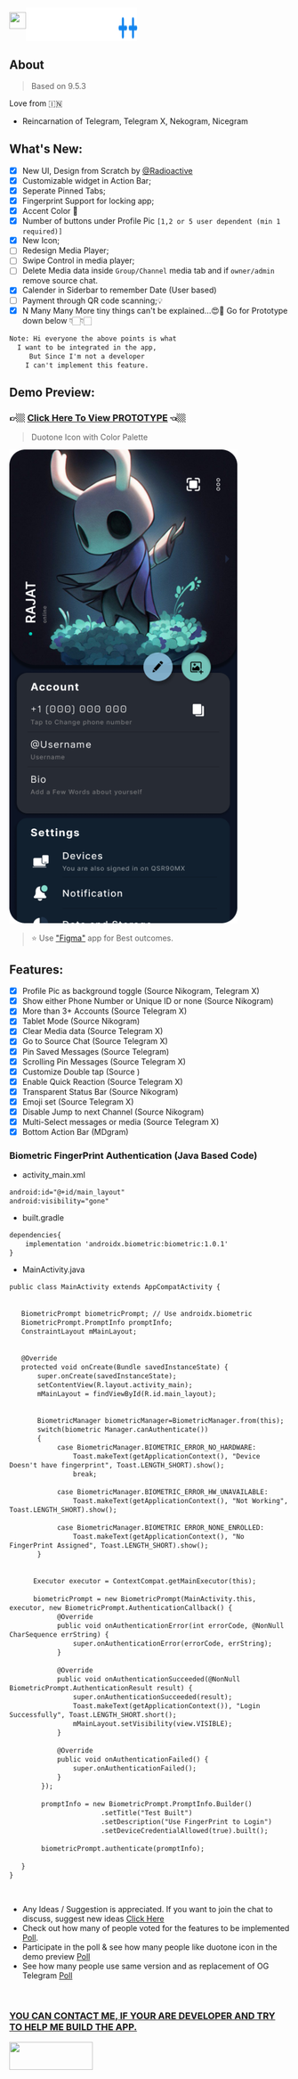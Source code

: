# <img src="https://github.com/Coolboyrajat/Flaticons/blob/main/svg/Star%202.svg" height="30" width="30" /><img align="center" src="TeleGram ++.svg" height="60" width="200" />

## About 
>Based on 9.5.3

Love from 🇮🇳
- Reincarnation of Telegram, Telegram X, Nekogram, Nicegram 

## What's New:

- [x] New UI, Design from Scratch by [@Radioactive](https://github.com/Coolboyrajat)
- [x] Customizable widget in Action Bar;
- [x] Seperate Pinned Tabs;
- [x] Fingerprint Support for locking app;
- [x] Accent Color 🎨
- [x] Number of buttons under Profile Pic `[1,2 or 5 user dependent (min 1 required)]`
- [x] New Icon;
- [ ] Redesign Media Player;
- [ ] Swipe Control in media player;
- [ ] Delete Media data inside `Group/Channel` media tab and if `owner/admin` remove source chat.
- [x] Calender in Siderbar to remember Date (User based)
- [ ] Payment through QR code scanning;💡
- [x] N Many Many More tiny things can't be explained...😍🥳 Go for Prototype down below 👇🏻👇🏻

```
Note: Hi everyone the above points is what 
  I want to be integrated in the app,
     But Since I'm not a developer 
    I can't implement this feature.
```

## Demo Preview: <br>

### 👉🏼 [Click Here To View PROTOTYPE](https://www.figma.com/proto/4OuObhrp6NOdEuZ1c1UGBy/Telegram?node-id=645%3A74&scaling=min-zoom&page-id=0%3A1&starting-point-node-id=645%3A74) 👈🏼
>Duotone Icon with Color Palette

<img src="Screenshot.png" height="850" width="410" /> <br>

> ⭐ Use ["Figma"](https://play.google.com/store/apps/details?id=com.figma.mirror&hl=en&gl=US&referrer=utm_source%3Dgoogle%26utm_medium%3Dorganic%26utm_term%3Dfigma+app&pcampaignid=APPU_1_ckfbY8zmHqeNseMP1-6YmAs&pli=1) app for Best outcomes.



## Features:

- [x] Profile Pic as background toggle (Source Nikogram, Telegram X)
- [x] Show either Phone Number or Unique ID or none (Source Nikogram)
- [x] More than 3+ Accounts (Source Telegram X)
- [x] Tablet Mode (Source Nikogram)
- [x] Clear Media data (Source Telegram X)
- [x] Go to Source Chat (Source Telegram X)
- [x] Pin Saved Messages (Source Telegram)
- [x] Scrolling Pin Messages (Source Telegram X)
- [x] Customize Double tap (Source )
- [x] Enable Quick Reaction (Source Telegram X)
- [x] Transparent Status Bar (Source Nikogram)
- [x] Emoji set (Source Telegram X)
- [x] Disable Jump to next Channel (Source Nikogram)
- [x] Multi-Select messages or media (Source Telegram X)
- [x] Bottom Action Bar (MDgram)

### Biometric FingerPrint Authentication (Java Based Code)

- activity_main.xml
```
android:id="@+id/main_layout"
android:visibility="gone"
```

- built.gradle
```
dependencies{
    implementation 'androidx.biometric:biometric:1.0.1'
}
```

- MainActivity.java
```
public class MainActivity extends AppCompatActivity {
    

   BiometricPrompt biometricPrompt; // Use androidx.biometric
   BiometricPrompt.PromptInfo promptInfo;
   ConstraintLayout mMainLayout;


   @Override
   protected void onCreate(Bundle savedInstanceState) {
       super.onCreate(savedInstanceState);
       setContentView(R.layout.activity_main);
       mMainLayout = findViewById(R.id.main_layout);


       BiometricManager biometricManager=BiometricManager.from(this);
       switch(biometric Manager.canAuthenticate())
       {
            case BiometricManager.BIOMETRIC_ERROR_NO_HARDWARE:
                Toast.makeText(getApplicationContext(), "Device Doesn't have fingerprint", Toast.LENGTH_SHORT).show();
                break;

            case BiometricManager.BIOMETRIC_ERROR_HW_UNAVAILABLE:
                Toast.makeText(getApplicationContext(), "Not Working", Toast.LENGTH_SHORT).show();

            case BiometricManager.BIOMETRIC ERROR_NONE_ENROLLED:
                Toast.makeText(getApplicationContext(), "No FingerPrint Assigned", Toast.LENGTH_SHORT).show();
       }

       
      Executor executor = ContextCompat.getMainExecutor(this);

      biometricPrompt = new BiometricPrompt(MainActivity.this, executor, new BiometricPrompt.AuthenticationCallback() {
            @Override
            public void onAuthenticationError(int errorCode, @NonNull CharSequence errString) {
                super.onAuthenticationError(errorCode, errString);
            }

            @Override
            public void onAuthenticationSucceeded(@NonNull BiometricPrompt.AuthenticationResult result) {
                super.onAuthenticationSucceeded(result);
                Toast.makeText(getApplicationContext()), "Login Successfully", Toast.LENGTH_SHORT.short();
                mMainLayout.setVisibility(view.VISIBLE);
            }

            @Override
            public void onAuthenticationFailed() {
                super.onAuthenticationFailed();
            }
        });

        promptInfo = new BiometricPrompt.PromptInfo.Builder()
                       .setTitle("Test Built")
                       .setDescription("Use FingerPrint to Login")
                       .setDeviceCredentialAllowed(true).built();

        biometricPrompt.authenticate(promptInfo);

   }  
}
```
<br>

- Any Ideas / Suggestion is appreciated. If you want to join the chat to discuss, suggest new ideas [Click Here](https://discord.gg/YqeTbs3Y)
- Check out how many of people voted for the features to be implemented [Poll]().
- Participate in the poll & see how many people like duotone icon in the demo preview [Poll]()
- See how many people use same version and as replacement of OG Telegram [Poll]()

<br>

### [YOU CAN CONTACT ME, IF YOUR ARE DEVELOPER AND TRY TO HELP ME BUILD THE APP.]()
[<img src="https://assets-global.website-files.com/6257adef93867e50d84d30e2/636e0b5493894cf60b300587_full_logo_white_RGB.svg" height='50' width='150' />](https://discord.gg/YqeTbs3Y)
